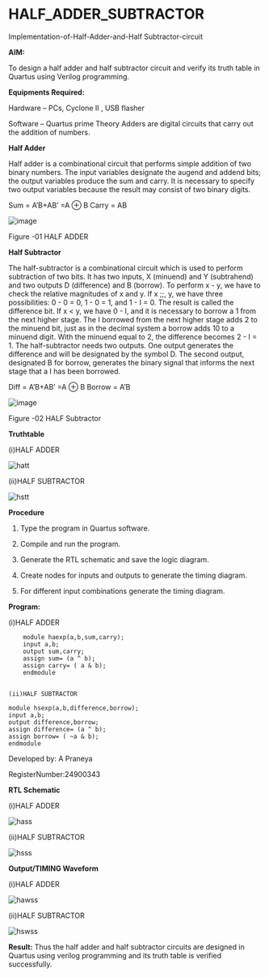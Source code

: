 # HALF_ADDER_SUBTRACTOR

Implementation-of-Half-Adder-and-Half Subtractor-circuit

**AIM:**

To design a half adder and half subtractor circuit and verify its truth table in Quartus using Verilog programming.

**Equipments Required:**

Hardware – PCs, Cyclone II , USB flasher 

Software – Quartus prime Theory Adders are digital circuits that carry out the addition of numbers.

**Half Adder**

Half adder is a combinational circuit that performs simple addition of two binary numbers. The input variables designate the augend and addend bits; the output variables produce the sum and carry. It is necessary to specify two output variables because the result may consist of two binary digits.

Sum = A’B+AB’ =A ⊕ B Carry = AB

![image](https://github.com/naavaneetha/HALF_ADDER_SUBTRACTOR/assets/154305477/bd4a0b2c-cdbc-4184-ab08-81578f121e1f)

Figure -01 HALF ADDER

**Half Subtractor**

The half-subtractor is a combinational circuit which is used to perform subtraction of two bits. It has two inputs, X (minuend) and Y (subtrahend) and two outputs D (difference) and B (borrow). To perform x - y, we have to check the relative magnitudes of x and y. If x ;;, y, we have three possibilities: 0 - 0 = 0, 1 - 0 = 1, and 1 - I = 0. The result is called the difference bit. If x < y, we have 0 - I, and it is necessary to borrow a 1 from the next higher stage. The I borrowed from the next higher stage adds 2 to the minuend bit, just as in the decimal system a borrow adds 10 to a minuend digit. With the minuend equal to 2, the difference becomes 2 - I = 1. The half-subtractor needs two outputs. One output generates the difference and will be designated by the symbol D. The second output, designated B for borrow, generates the binary signal that informs the next stage that a I has been borrowed. 

Diff = A’B+AB’ =A ⊕ B
Borrow = A’B

 ![image](https://github.com/naavaneetha/HALF_ADDER_SUBTRACTOR/assets/154305477/d76b099c-513f-4e7c-843a-e2fd028a531a)

Figure -02 HALF Subtractor

**Truthtable**


(i)HALF ADDER

   ![hatt](https://github.com/user-attachments/assets/e2ebed1c-a95e-45ac-be50-ea43984bf710)

(ii)HALF SUBTRACTOR

![hstt](https://github.com/user-attachments/assets/99f7dbc1-d1a3-4a8a-ae23-292f3a9c6533)

**Procedure**

1.	Type the program in Quartus software.

2.	Compile and run the program.

3.	Generate the RTL schematic and save the logic diagram.

4.	Create nodes for inputs and outputs to generate the timing diagram.

5.	For different input combinations generate the timing diagram.


**Program:**

(i)HALF ADDER
```
    module haexp(a,b,sum,carry);
    input a,b;
    output sum,carry;
    assign sum= (a ^ b);
    assign carry= ( a & b);
    endmodule


(ii)HALF SUBTRACTOR
```
    module hsexp(a,b,difference,borrow);
    input a,b;
    output difference,borrow;
    assign difference= (a ^ b);
    assign borrow= ( ~a & b);
    endmodule

Developed by: A Praneya

RegisterNumber:24900343

**RTL Schematic**

(i)HALF ADDER

![hass](https://github.com/user-attachments/assets/44050849-5718-4faa-b1de-88ec3c24ce90)


(ii)HALF SUBTRACTOR

![hsss](https://github.com/user-attachments/assets/c3b5fb4a-fd6a-4dfb-85b6-5e8215a735a3)



**Output/TIMING Waveform**

(i)HALF ADDER

![hawss](https://github.com/user-attachments/assets/30aa70b0-6048-4e7d-b188-121c4d6daea3)


(ii)HALF SUBTRACTOR

![hswss](https://github.com/user-attachments/assets/d614ff8e-647c-439b-881d-9d0fda19f845)


**Result:**
Thus the half adder and half subtractor circuits are designed in Quartus using verilog programming and its truth table is verified successfully.
